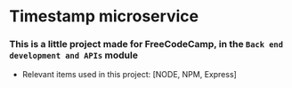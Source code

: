 # Timestamp microservice

### This is a little project made for FreeCodeCamp, in the `Back end development and APIs` module

- Relevant items used in this project:
[NODE, NPM, Express]